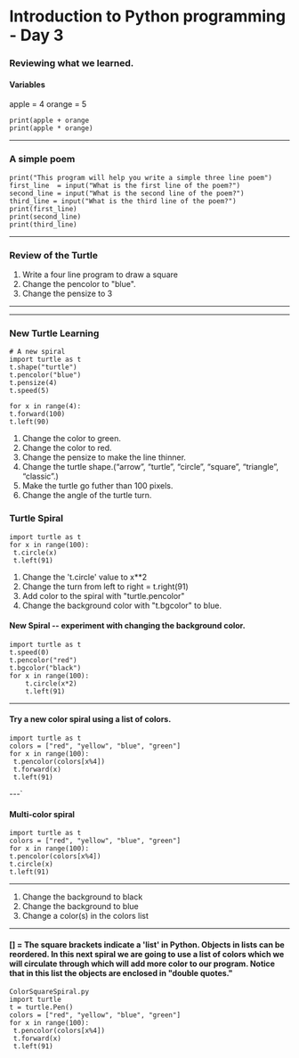 # Introduction to Python programming - Day 3

### Reviewing what we learned. 

#### Variables

apple = 4
orange = 5 

```
print(apple + orange
print(apple * orange)
```
---

### A simple poem
```
print("This program will help you write a simple three line poem")
first_line  = input("What is the first line of the poem?")
second_line = input("What is the second line of the poem?")
third_line = input("What is the third line of the poem?")
print(first_line)
print(second_line)
print(third_line)

```
----
### Review of the Turtle

1. Write a four line program to draw a square
2. Change the pencolor to "blue". 
3. Change the pensize to 3

----
----

### New Turtle Learning

```
# A new spiral
import turtle as t
t.shape("turtle")
t.pencolor("blue")
t.pensize(4)
t.speed(5)

for x in range(4):
t.forward(100)
t.left(90)
```
1. Change the color to green. 
2. Change the color to red.
3. Change the pensize to make the line thinner.
4. Change the turtle shape.(“arrow”, “turtle”, “circle”, “square”, “triangle”, “classic”.)
5. Make the turtle go futher than 100 pixels. 
6. Change the angle of the turtle turn. 

### Turtle Spiral
```
import turtle as t
for x in range(100):
 t.circle(x)
 t.left(91)
 ```
 1. Change the 't.circle' value to x**2
 2. Change the turn from left to right = t.right(91)
 3.  Add color to the spiral with "turtle.pencolor"
 4.  Change the background color with "t.bgcolor" to blue. 

#### New Spiral -- experiment with changing the background color.
```
import turtle as t
t.speed(0)
t.pencolor("red")
t.bgcolor("black")
for x in range(100):
    t.circle(x*2)
    t.left(91)
```
---
#### Try a new color spiral using a list of colors.
```
import turtle as t
colors = ["red", "yellow", "blue", "green"]
for x in range(100):
 t.pencolor(colors[x%4])
 t.forward(x)
 t.left(91)
```
 ---`
 
 #### Multi-color spiral
 ```
import turtle as t
colors = ["red", "yellow", "blue", "green"]
for x in range(100):
 t.pencolor(colors[x%4])
 t.circle(x)
 t.left(91)
 ```
 ---
 1. Change the background to black
 2. Change the background to blue
 3. Change a color(s) in the colors list

---

#### [] = The square brackets indicate a 'list' in Python. Objects in lists can be reordered. In this next spiral we are going to use a list of colors which we will circulate through which will add more color to our program. Notice that in this list the objects are enclosed in "double quotes." 
```
ColorSquareSpiral.py
import turtle
t = turtle.Pen()
colors = ["red", "yellow", "blue", "green"]
for x in range(100):
 t.pencolor(colors[x%4])
 t.forward(x)
 t.left(91)
 ```
 





